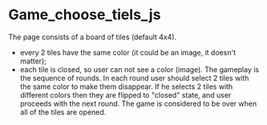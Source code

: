 # Game_choose_tiels_js

The page consists of a board of tiles (default 4x4).
- every 2 tiles have the same color (it could be an image, it doesn't matter);
- each tile is closed, so user can not see a color (image).
The gameplay is the sequence of rounds. In each round user should select 2 tiles with
the same color to make them disappear. If he selects 2 tiles with different colors then
they are flipped to "closed" state, and user proceeds with the next round. The game is
considered to be over when all of the tiles are opened.

